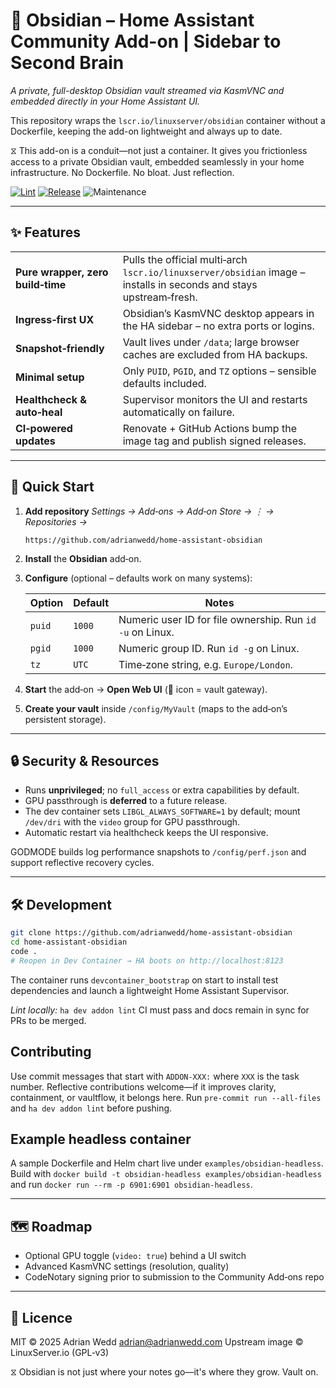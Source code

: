 # 🧠 Obsidian – Home Assistant Community Add-on | Sidebar to Second Brain
*A private, full-desktop Obsidian vault streamed via KasmVNC and embedded directly in your Home Assistant UI.*

This repository wraps the `lscr.io/linuxserver/obsidian` container without a Dockerfile, keeping the add-on lightweight and always up to date.

⧖ This add-on is a conduit—not just a container. It gives you frictionless access to a private Obsidian vault, embedded seamlessly in your home infrastructure. No Dockerfile. No bloat. Just reflection.

[![Lint](https://github.com/adrianwedd/home-assistant-obsidian/actions/workflows/lint.yml/badge.svg)](https://github.com/adrianwedd/home-assistant-obsidian/actions/workflows/lint.yml)
[![Release](https://img.shields.io/github/v/release/adrianwedd/home-assistant-obsidian?sort=semver)](https://github.com/adrianwedd/home-assistant-obsidian/releases)
![Maintenance](https://img.shields.io/maintenance/yes/2025)

---

## ✨ Features

|   |   |
|---|---|
| **Pure wrapper, zero build‑time** | Pulls the official multi‑arch `lscr.io/linuxserver/obsidian` image – installs in seconds and stays upstream‑fresh. |
| **Ingress‑first UX** | Obsidian’s KasmVNC desktop appears in the HA sidebar – no extra ports or logins. |
| **Snapshot‑friendly** | Vault lives under `/data`; large browser caches are excluded from HA backups. |
| **Minimal setup** | Only `PUID`, `PGID`, and `TZ` options – sensible defaults included. |
| **Healthcheck & auto‑heal** | Supervisor monitors the UI and restarts automatically on failure. |
| **CI‑powered updates** | Renovate + GitHub Actions bump the image tag and publish signed releases. |

---

## 🚀 Quick Start

1. **Add repository**
   *Settings → Add‑ons → Add‑on Store → ⋮ → Repositories →*

   ```text
   https://github.com/adrianwedd/home-assistant-obsidian
   ```

2. **Install** the **Obsidian** add‑on.
3. **Configure** (optional – defaults work on many systems):

   | Option | Default | Notes |
   |--------|---------|-------|
   | `puid` | `1000`  | Numeric user ID for file ownership. Run `id -u` on Linux. |
   | `pgid` | `1000`  | Numeric group ID. Run `id -g` on Linux. |
   | `tz`   | `UTC`   | Time‑zone string, e.g. `Europe/London`. |

4. **Start** the add‑on → **Open Web UI** (🧠 icon = vault gateway).
5. **Create your vault** inside `/config/MyVault` (maps to the add‑on’s persistent storage).

---

## 🔒 Security & Resources

* Runs **unprivileged**; no `full_access` or extra capabilities by default.
* GPU passthrough is **deferred** to a future release.
* The dev container sets `LIBGL_ALWAYS_SOFTWARE=1` by default; mount `/dev/dri` with the `video` group for GPU passthrough.
* Automatic restart via healthcheck keeps the UI responsive.

GODMODE builds log performance snapshots to `/config/perf.json` and support reflective recovery cycles.

---

## 🛠 Development

```bash
git clone https://github.com/adrianwedd/home-assistant-obsidian
cd home-assistant-obsidian
code .
# Reopen in Dev Container → HA boots on http://localhost:8123
```

The container runs `devcontainer_bootstrap` on start to install test dependencies
and launch a lightweight Home Assistant Supervisor.

*Lint locally:* `ha dev addon lint`
CI must pass and docs remain in sync for PRs to be merged.

## Contributing

Use commit messages that start with `ADDON-XXX:` where `XXX` is the task number.
Reflective contributions welcome—if it improves clarity, containment, or vaultflow, it belongs here.
Run `pre-commit run --all-files` and `ha dev addon lint` before pushing.

## Example headless container

A sample Dockerfile and Helm chart live under `examples/obsidian-headless`. Build with `docker build -t obsidian-headless examples/obsidian-headless` and run `docker run --rm -p 6901:6901 obsidian-headless`.


---

## 🗺 Roadmap

* Optional GPU toggle (`video: true`) behind a UI switch
* Advanced KasmVNC settings (resolution, quality)
* CodeNotary signing prior to submission to the Community Add‑ons repo

---

## 📜 Licence

MIT © 2025 Adrian Wedd <adrian@adrianwedd.com>
Upstream image © LinuxServer.io (GPL‑v3)

⧖ Obsidian is not just where your notes go—it's where they grow. Vault on.
